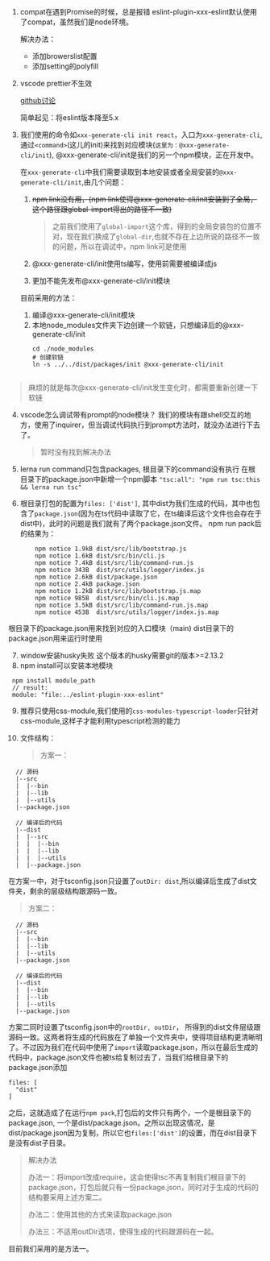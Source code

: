 1. compat在遇到Promise的时候，总是报错
   eslint-plugin-xxx-eslint默认使用了compat，虽然我们是node环境。
   
   解决办法：
    * 添加browerslist配置
    * 添加setting的polyfill
2. vscode prettier不生效
  
   [github讨论](https://github.com/microsoft/vscode-eslint/issues/696)
   
   简单起见：将eslint版本降至5.x

3. 我们使用的命令如`xxx-generate-cli init react`，入口为`xxx-generate-cli`,通过`<command>`(这儿的init)来找到对应模块(`这里为：@xxx-generate-cli/init`), @xxx-generate-cli/init是我们的另一个npm模块，正在开发中。
  
     在`xxx-generate-cli`中我们需要读取到本地安装或者全局安装的`@xxx-generate-cli/init`,由几个问题：
     1. ~~npm link没有用，(npm link使得@xxx-generate-cli/init安装到了全局，这个路径跟global-import得出的路径不一致)~~
        
        > 之前我们使用了`global-import`这个库，得到的全局安装包的位置不对，现在我们换成了`global-dir`,也就不存在上边所说的路径不一致的问题，所以在调试中，npm link可是使用
     2. @xxx-generate-cli/init使用ts编写，使用前需要被编译成js
   3. 更加不能先发布@xxx-generate-cli/init模块
      

   目前采用的方法：
   
   1. 编译@xxx-generate-cli/init模块
   2. 本地node_modules文件夹下边创建一个软链，只想编译后的@xxx-generate-cli/init
      ```
      cd ./node_modules
      # 创建软链
      ln -s ../../dist/packages/init @xxx-generate-cli/init
      ```
   ```
   
   ```
  > 麻烦的就是每次@xxx-generate-cli/init发生变化时，都需要重新创建一下软链

4. vscode怎么调试带有prompt的node模块？
   我们的模块有跟shell交互的地方，使用了inquirer，但当调试代码执行到prompt方法时，就没办法进行下去了。
   
   > 暂时没有找到解决办法
5. lerna run command只包含packages, 根目录下的command没有执行
   在根目录下的package.json中新增一个npm脚本
   `"tsc:all": "npm run tsc:this && lerna run tsc"`
6. 根目录打包的配置为`files: ['dist']`, 其中dist为我们生成的代码，其中也包含了`package.json`(因为在ts代码中读取了它，在ts编译后这个文件也会存在于dist中)，此时的问题是我们就有了两个package.json文件。
    npm run pack后的结果为：
    
    ```
        npm notice 1.9kB dist/src/lib/bootstrap.js         
        npm notice 1.6kB dist/src/bin/cli.js               
        npm notice 7.4kB dist/src/lib/command-run.js       
        npm notice 343B  dist/src/utils/logger/index.js    
        npm notice 2.6kB dist/package.json                 
        npm notice 2.4kB package.json                      
        npm notice 1.2kB dist/src/lib/bootstrap.js.map     
        npm notice 985B  dist/src/bin/cli.js.map           
        npm notice 3.5kB dist/src/lib/command-run.js.map   
        npm notice 453B  dist/src/utils/logger/index.js.map
    ```
 根目录下的package.json用来找到对应的入口模块（main)
    dist目录下的package.json用来运行时使用

7. window安装husky失败
   这个版本的husky需要git的版本>=2.13.2
8. npm install可以安装本地模块
  ```
   npm install module_path
   // result:
   module: "file:../eslint-plugin-xxx-eslint"
  ```
9. 推荐只使用css-module,我们使用的`css-modules-typescript-loader`只针对css-module,这样子才能利用typescript检测的能力
10. 文件结构：
    
    > 方案一：
  ```
    // 源码
    |--src
    |  |--bin
    |  |--lib
    |  |--utils
    |--package.json
    
    // 编译后的代码
    |--dist
    |  |--src
    |  |  |--bin
    |  |  |--lib
    |  |  |--utils
    |  |--package.json
  ```

在方案一中，对于tsconfig.json只设置了`outDir: dist`,所以编译后生成了dist文件夹，剩余的层级结构跟源码一致。

> 方案二： 

  ```
    // 源码
    |--src
    |  |--bin
    |  |--lib
    |  |--utils
    |--package.json
    
    // 编译后的代码
    |--dist
    |  |--bin
    |  |--lib
    |  |--utils
    |--package.json
  ```
方案二同时设置了tsconfig.json中的`rootDir, outDir`， 所得到的dist文件层级跟源码一致。这两者将生成的代码放在了单独一个文件夹中，使得项目结构更清晰明了。不过因为我们在代码中使用了`import`读取package.json，所以在最后生成的代码中，package.json文件也被ts给复制过去了，当我们给根目录下的package.json添加
```
files: [
  "dist"
]
```
之后，这就造成了在运行`npm pack`,打包后的文件只有两个，一个是根目录下的package.json, 一个是dist/package.json。之所以出现这情况，是dist/package.json因为复制，所以它也```files:['dist']```的设置，而在dist目录下是没有dist子目录。

> 解决办法 
>
> 办法一：将import改成require，这会使得tsc不再复制我们根目录下的package.json，打包后就只有一份package.json，同时对于生成的代码的结构要采用上述方案二。
>
> 办法二：使用其他的方式来读取package.json
>
> 办法三：不适用outDir选项，使得生成的代码跟源码在一起。

目前我们采用的是方法一。